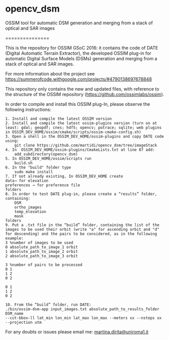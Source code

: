 opencv_dsm
==========

OSSIM tool for automatic DSM generation and merging from a stack of optical and SAR images

===============

This is the repository for OSSIM GSoC 2016: it contains the code of DATE (Digital Automatic Terrain Extractor), the developed OSSIM plug-in for automatic Digital Surface Models (DSMs) generation and merging from a stack of optical and SAR images.

For more information about the project see
https://summerofcode.withgoogle.com/projects/#4790138697678848

This repository only contains the new and updated files, with reference to the structure of the OSSIM repository (https://github.com/ossimlabs/ossim).

In order to compile and install this OSSIM plug-In, please observe the following instructions:

	1. Install and compile the latest OSSIM version
	2. Install and compile the latest ossim-plugins version (turn on at least: gdal; geopdf; cnes; hdf5; opencv; potrace; sqlite; web plugins in OSSIM_DEV_HOME/ossim/cmake/scripts/ossim-cmake-config.sh)
	3. Open a shell in the OSSIM_DEV_HOME/ossim-plugins and copy DATE code using:
		git clone https://github.com/martidi/opencv_dsm/tree/imageStack
	4. In  OSSIM_DEV_HOME/ossim-plugins/CmakeLists.txt at line 87 add:
	   	add_subdirectory(opencv_dsm)
	5. In OSSIM_DEV_HOME/ossim/scripts run
		build.sh 
	6. In the "build" folder type
		sudo make install 
	7. If not already existing, In OSSIM_DEV_HOME create
	data→ for elevation
	preferences → for preference file
	folders
	8. In order to test DATE plug-in, please create a “results” folder, containing:
		DSM
		ortho_images
		temp_elevation
		mask
	folders
	9. Put a .txt file in the “build” folder, containing the list of the images to be used their orbit (write "a" for ascending orbit and "d" for descending) and the pairs to be considered, as in the following example:
	3 %number of images to be used
	0 absolute_path_to_image_1 orbit
	1 absolute_path_to_image_2 orbit
	2 absolute_path_to_image_3 orbit

	3 %number of pairs to be processed
	0 1
	1 2
	0 2

	0 1
	1 2
	0 2

	10. From the “build” folder, run DATE:
	./bin/ossim-dsm-app input_images.txt absolute_path_to_results_folder DSM_name
	--cut-bbox-ll lat_min lon_min lat_max lon_max --meters xx --nsteps xx --projection utm
	
	
For any doubts or issues please email me: martina.dirita@uniroma1.it


				
				
